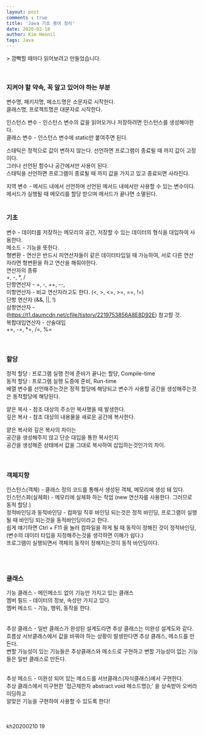 ```yaml
---
layout: post
comments : true
title: 'Java 기초 용어 정리'
date: 2020-02-18
author: Kim Heonil
tags: Java
---
```

<p></p>
> 깜빡할 때마다 읽어보려고 만들었습니다. <br>
<p></p><br>

### 지켜야 할 약속, 꼭 알고 있어야 하는 부분

변수명, 패키지명, 메소드명은 소문자로 시작한다.<br>
클래스명, 프로젝트명은 대문자로 시작한다.<br>

인스턴스 변수 - 인스턴스 변수의 값을 읽어오거나 저장하려면 인스턴스를 생성해야한다. <br>
클래스 변수 - 인스턴스 변수에 static만 붙여주면 된다.

스태틱은 정적으로 값이 변하지 않는다. 선언하면 프로그램이 종료될 때 까지 값이 고정이다. <br>
그러나 선언된 함수나 공간에서만 사용이 된다. <br>
스태틱을 선언하면 프로그램이 종료될 때 까지 값을 가지고 있고 종료되면 사라진다. <br>

지역 변수 - 메서드 내에서 선언하며 선언된 메서드 내에서만 사용할 수 있는 변수이다.<br>
메서드가 실행될 때 메모리를 할당 받으며 메서드가 끝나면 소멸된다.
<br><br>
### 기초 <br>
변수 - 데이터를 저장하는 메모리의 공간, 저장할 수 있는 데이터의 형식을 대입하여 사용한다. <br>
메소드 - 기능을 뜻한다. <br>
형변환 - 연산은 반드시 피연산자들이 같은 데이터타입일 때 가능하여, 서로 다른 연산자라면 형변환을 하고 연산을 해줘야한다. <br>
연산자의 종류 <br>
+, -, *, / <br>
단항연산자 - +, -, ++, --, <br>
이항연산자 - 비교 연산자라고도 한다. (<, >, <=, >=, ==, !=) <br>
            단항 연산자 (&&, ||, !) <br>
삼항연산자 - <br>
(https://t1.daumcdn.net/cfile/tistory/2219753856A8E8D92E) 참고할 것. <br>
복합대입연산자 - 산술대입 <br>
+=, -=, *=, /=, %= <br>
<br><br>
### 할당 <br>
정적 할당 : 프로그램 실행 전에 준비가 끝나는 할당, Compile-time <br>
동적 할당 : 프로그램 실행 도중에 준비, Run-time <br>
배열 변수를 선언해주는것은 정적 할당에 해당되고 변수가 사용할 공간을 생성해주는것은 동적할당에 해당된다. <br>

얕은 복사 - 참조 대상의 주소만 복사했을 때 발생한다. <br>
깊은 복사 - 참조 대상의 내용물을 새로운 공간에 복사한다. <br>

얕은 복사와 깊은 복사의 차이는 <br>
공간을 생성해주지 않고 단순 대입을 통한 복사인지 <br>
공간을 생성해준 상태에서 값을 그대로 복사하여 삽입하는것인가의 차이. <br>
<br><br>
### 객체지향 <br>
인스턴스(객체) - 클래스 정의 코드를 통해서 생성된 객체, 메모리에 생성 돼 있다. <br>
인스턴스화(실체화) - 메모리에 실체화 하는 작업 (new 연산자를 사용한다. 그러므로 동적 할당.) <br>
정적바인딩과 동적바인딩 - 컴파일 직후 바인딩 되는것은 정적 바인딩, 프로그램이 실행될 때 바인딩 되는것을 동적바인딩이라고 한다.<br>
쉽게 얘기하면 Ctrl + F11 을 눌러 컴파일을 하게 될 때 동작이 정해진 것이 정적바인딩, <br>
(변수의 데이터 타입을 지정해주는것을 생각하면 이해가 쉽다.)<br>
프로그램이 실행되면서 객체의 동작이 정해지는것이 동적 바인딩이다.<br>

<br><br>
### 클래스 <br>
기능 클래스 - 메인메소드 없이 기능만 가지고 있는 클래스 <br>
멤버 필드 - 데이터의 정보, 속성만 가지고 있다. <br>
멤버 메소드 - 기능, 행위, 동작을 한다. <br>
<br><br>
추상 클래스 - 일반 클래스가 완성된 설계도라면 추상 클래스는 미완성 설계도와 같다.<br>
흐름상 서브클래스에서 값을 바꿔야 하는 상황이 발생한다면 추상 클래스, 메소드를 만든다.<br>
변할 가능성이 있는 기능들은 추상클래스와 메소드로 구현하고 변할 가능성이 없는 기능들은 일반 클래스로 만든다.<br><br>

추상 메소드 - 미완성 되어 있는 메소드를 서브클래스(자식클래스)에서 구현한다. <br>
추상 클래스에서 미구현한 '접근제한자 abstract void 메소드명();' 을 상속받아 오버라이딩하고<br>
알맞은 기능을 구현하여 사용할 수 있도록 한다!<br>
<br><br>

kh20200210
19
